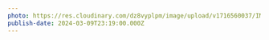 ```yaml
---
photo: https://res.cloudinary.com/dz8vyplpm/image/upload/v1716560037/IMG_9217_fbwjcr.jpg
publish-date: 2024-03-09T23:19:00.000Z
---
```

